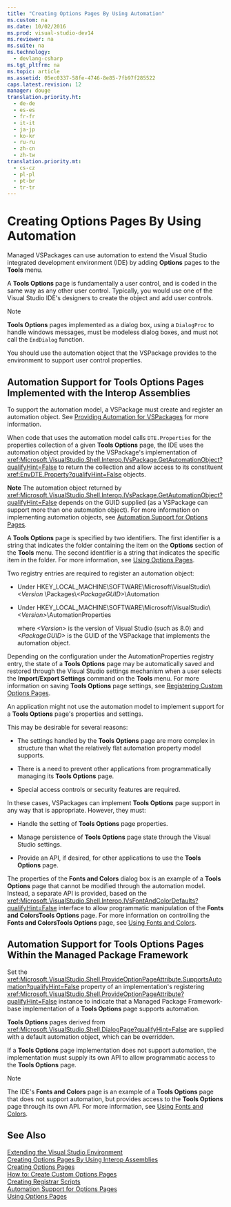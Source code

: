 ```yaml
---
title: "Creating Options Pages By Using Automation"
ms.custom: na
ms.date: 10/02/2016
ms.prod: visual-studio-dev14
ms.reviewer: na
ms.suite: na
ms.technology: 
  - devlang-csharp
ms.tgt_pltfrm: na
ms.topic: article
ms.assetid: 05ec0337-58fe-4746-8e85-7fb97f285522
caps.latest.revision: 12
manager: douge
translation.priority.ht: 
  - de-de
  - es-es
  - fr-fr
  - it-it
  - ja-jp
  - ko-kr
  - ru-ru
  - zh-cn
  - zh-tw
translation.priority.mt: 
  - cs-cz
  - pl-pl
  - pt-br
  - tr-tr
---
```

# Creating Options Pages By Using Automation
Managed VSPackages can use automation to extend the Visual Studio integrated development environment (IDE) by adding **Options** pages to the **Tools** menu.  
  
 A **Tools Options** page is fundamentally a user control, and is coded in the same way as any other user control. Typically, you would use one of the Visual Studio IDE's designers to create the object and add user controls.  
  
> [!NOTE]
>  **Tools Options** pages implemented as a dialog box, using a `DialogProc` to handle windows messages, must be modeless dialog boxes, and must not call the `EndDialog` function.  
  
 You should use the automation object that the VSPackage provides to the environment to support user control properties.  
  
## Automation Support for Tools Options Pages Implemented with the Interop Assemblies  
 To support the automation model, a VSPackage must create and register an automation object. See [Providing Automation for VSPackages](../Topic/Providing%20Automation%20for%20VSPackages.md) for more information.  
  
 When code that uses the automation model calls `DTE.Properties` for the properties collection of a given **Tools Options** page, the IDE uses the automation object provided by the VSPackage's implementation of <xref:Microsoft.VisualStudio.Shell.Interop.IVsPackage.GetAutomationObject?qualifyHint=False> to return the collection and allow access to its constituent <xref:EnvDTE.Property?qualifyHint=False> objects.  
  
 **Note** The automation object returned by <xref:Microsoft.VisualStudio.Shell.Interop.IVsPackage.GetAutomationObject?qualifyHint=False> depends on the GUID supplied (as a VSPackage can support more than one automation object). For more information on implementing automation objects, see [Automation Support for Options Pages](../Topic/Automation%20Support%20for%20Options%20Pages.md).  
  
 A **Tools Options** page is specified by two identifiers. The first identifier is a string that indicates the folder containing the item on the **Options** section of the **Tools** menu. The second identifier is a string that indicates the specific item in the folder. For more information, see [Using Options Pages](../VS_not_in_toc/Using-Options-Pages.md).  
  
 Two registry entries are required to register an automation object:  
  
-   Under HKEY_LOCAL_MACHINE\SOFTWARE\Microsoft\VisualStudio\\*<Version* \Packages\\*<PackageGUID\>*\Automation  
  
-   Under HKEY_LOCAL_MACHINE\SOFTWARE\Microsoft\VisualStudio\\*<Version\>*\AutomationProperties  
  
     where *<Version\>* is the version of Visual Studio (such as 8.0) and *<PackageGUID\>* is the GUID of the VSPackage that implements the automation object.  
  
 Depending on the configuration under the AutomationProperties registry entry, the state of a **Tools Options** page may be automatically saved and restored through the Visual Studio settings mechanism when a user selects the **Import/Export Settings** command on the **Tools** menu. For more information on saving **Tools Options** page settings, see [Registering Custom Options Pages](../VS_not_in_toc/Registering-Custom-Options-Pages.md).  
  
 An application might not use the automation model to implement support for a **Tools Options** page's properties and settings.  
  
 This may be desirable for several reasons:  
  
-   The settings handled by the **Tools Options** page are more complex in structure than what the relatively flat automation property model supports.  
  
-   There is a need to prevent other applications from programmatically managing its **Tools Options** page.  
  
-   Special access controls or security features are required.  
  
 In these cases, VSPackages can implement **Tools Options** page support in any way that is appropriate. However, they must:  
  
-   Handle the setting of **Tools Options** page properties.  
  
-   Manage persistence of **Tools Options** page state through the Visual Studio settings.  
  
-   Provide an API, if desired, for other applications to use the **Tools Options** page.  
  
 The properties of the **Fonts and Colors** dialog box is an example of a **Tools Options** page that cannot be modified through the automation model. Instead, a separate API is provided, based on the <xref:Microsoft.VisualStudio.Shell.Interop.IVsFontAndColorDefaults?qualifyHint=False> interface to allow programmatic manipulation of the **Fonts and ColorsTools Options** page. For more information on controlling the **Fonts and ColorsTools Options** page, see [Using Fonts and Colors](../Topic/Using%20Fonts%20and%20Colors.md).  
  
## Automation Support for Tools Options Pages Within the Managed Package Framework  
 Set the <xref:Microsoft.VisualStudio.Shell.ProvideOptionPageAttribute.SupportsAutomation?qualifyHint=False> property of an implementation's registering <xref:Microsoft.VisualStudio.Shell.ProvideOptionPageAttribute?qualifyHint=False> instance to indicate that a Managed Package Framework-base implementation of a **Tools Options** page supports automation.  
  
 **Tools Options** pages derived from <xref:Microsoft.VisualStudio.Shell.DialogPage?qualifyHint=False> are supplied with a default automation object, which can be overridden.  
  
 If a **Tools Options** page implementation does not support automation, the implementation must supply its own API to allow programmatic access to the **Tools Options** page.  
  
> [!NOTE]
>  The IDE's **Fonts and Colors** page is an example of a **Tools Options** page that does not support automation, but provides access to the **Tools Options** page through its own API. For more information, see [Using Fonts and Colors](../Topic/Using%20Fonts%20and%20Colors.md).  
  
## See Also  
 [Extending the Visual Studio Environment](../Topic/Extending%20the%20Visual%20Studio%20Environment.md)   
 [Creating Options Pages By Using Interop Assemblies](../VS_not_in_toc/Creating-Options-Pages-By-Using-Interop-Assemblies.md)   
 [Creating Options Pages](../Topic/Creating%20Options%20Pages.md)   
 [How to: Create Custom Options Pages](../Topic/How%20to:%20Create%20Custom%20Options%20Pages.md)   
 [Creating Registrar Scripts](../Topic/Creating%20Registrar%20Scripts.md)   
 [Automation Support for Options Pages](../Topic/Automation%20Support%20for%20Options%20Pages.md)   
 [Using Options Pages](../VS_not_in_toc/Using-Options-Pages.md)